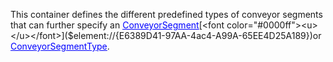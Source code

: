 This container defines the different predefined types of conveyor segments that can further specify an [<font color="#0000ff"><u>ConveyorSegment</u></font>]($element://{5861065A-E519-4b96-8ADC-7D4CC6C7E95E})[<font color="#0000ff"><u> </u></font>]($element://{E6389D41-97AA-4ac4-A99A-65EE4D25A189})or [<font color="#0000ff"><u>ConveyorSegmentType</u></font>]($element://{4481E1F9-4957-4775-9B65-2C038CCA4F50}).